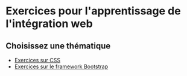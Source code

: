# Exercices pour l'apprentissage de l'intégration web

## Choisissez une thématique

- [Exercices sur CSS]()
- [Exercices sur le framework Bootstrap]()